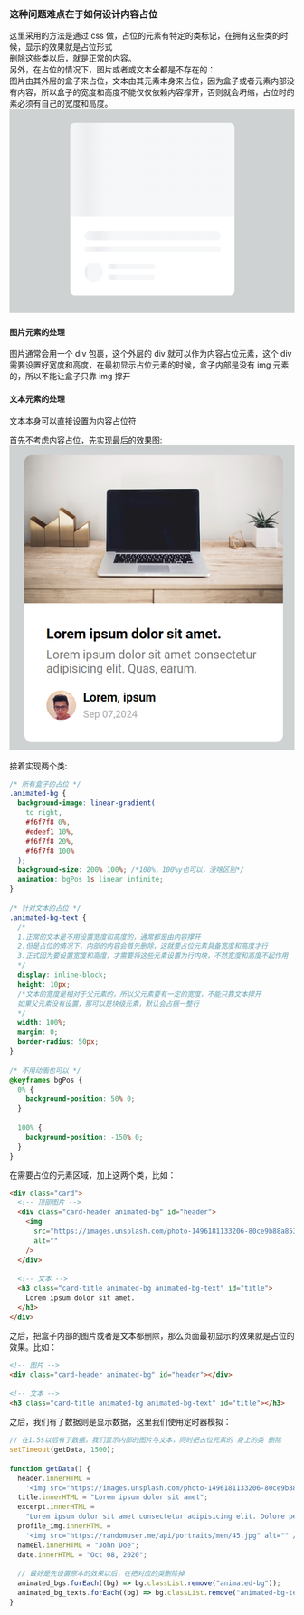 ### 这种问题难点在于如何设计内容占位

这里采用的方法是通过 css 做，占位的元素有特定的类标记，在拥有这些类的时候，显示的效果就是占位形式  
删除这些类以后，就是正常的内容。  
另外，在占位的情况下，图片或者或文本全都是不存在的：  
图片由其外层的盒子来占位，文本由其元素本身来占位，因为盒子或者元素内部没有内容，所以盒子的宽度和高度不能仅仅依赖内容撑开，否则就会坍缩，占位时的素必须有自己的宽度和高度。
![alt text](image.png)

#### 图片元素的处理

图片通常会用一个 div 包裹，这个外层的 div 就可以作为内容占位元素，这个 div 需要设置好宽度和高度，在最初显示占位元素的时候，盒子内部是没有 img 元素的，所以不能让盒子只靠 img 撑开

#### 文本元素的处理

文本本身可以直接设置为内容占位符

首先不考虑内容占位，先实现最后的效果图:  
![alt text](image-1.png)

接着实现两个类:

```css
/* 所有盒子的占位 */
.animated-bg {
  background-image: linear-gradient(
    to right,
    #f6f7f8 0%,
    #edeef1 10%,
    #f6f7f8 20%,
    #f6f7f8 100%
  );
  background-size: 200% 100%; /*100%，100%y也可以，没啥区别*/
  animation: bgPos 1s linear infinite;
}

/* 针对文本的占位 */
.animated-bg-text {
  /* 
  1.正常的文本是不用设置宽度和高度的，通常都是由内容撑开
  2.但是占位的情况下，内部的内容会首先删除，这就要占位元素具备宽度和高度才行
  3.正式因为要设置宽度和高度，才需要将这些元素设置为行内块，不然宽度和高度不起作用
  */
  display: inline-block;
  height: 10px;
  /*文本的宽度是相对于父元素的，所以父元素要有一定的宽度，不能只靠文本撑开
  如果父元素没有设置，那可以是块级元素，默认会占据一整行
  */
  width: 100%;
  margin: 0;
  border-radius: 50px;
}

/* 不用动画也可以 */
@keyframes bgPos {
  0% {
    background-position: 50% 0;
  }

  100% {
    background-position: -150% 0;
  }
}
```

在需要占位的元素区域，加上这两个类，比如：

```html
<div class="card">
  <!-- 顶部图片 -->
  <div class="card-header animated-bg" id="header">
    <img
      src="https://images.unsplash.com/photo-1496181133206-80ce9b88a853?ixlib=rb-1.2.1&ixid=eyJhcHBfaWQiOjEyMDd9&auto=format&fit=crop&w=2102&q=80"
      alt=""
    />
  </div>

  <!-- 文本 -->
  <h3 class="card-title animated-bg animated-bg-text" id="title">
    Lorem ipsum dolor sit amet.
  </h3>
</div>
```

之后，把盒子内部的图片或者是文本都删除，那么页面最初显示的效果就是占位的效果。比如：

```html
<!-- 图片 -->
<div class="card-header animated-bg" id="header"></div>

<!-- 文本 -->
<h3 class="card-title animated-bg animated-bg-text" id="title"></h3>
```

之后，我们有了数据则是显示数据，这里我们使用定时器模拟：

```javascript
// 在1.5s以后有了数据，我们显示内部的图片与文本，同时把占位元素的 身上的类 删除
setTimeout(getData, 1500);

function getData() {
  header.innerHTML =
    '<img src="https://images.unsplash.com/photo-1496181133206-80ce9b88a853?ixlib=rb-1.2.1&ixid=eyJhcHBfaWQiOjEyMDd9&auto=format&fit=crop&w=2102&q=80" alt="" />';
  title.innerHTML = "Lorem ipsum dolor sit amet";
  excerpt.innerHTML =
    "Lorem ipsum dolor sit amet consectetur adipisicing elit. Dolore perferendis";
  profile_img.innerHTML =
    '<img src="https://randomuser.me/api/portraits/men/45.jpg" alt="" />';
  nameEl.innerHTML = "John Doe";
  date.innerHTML = "Oct 08, 2020";

  // 最好是先设置原本的效果以后，在把对应的类删除掉
  animated_bgs.forEach((bg) => bg.classList.remove("animated-bg"));
  animated_bg_texts.forEach((bg) => bg.classList.remove("animated-bg-text"));
}
```
